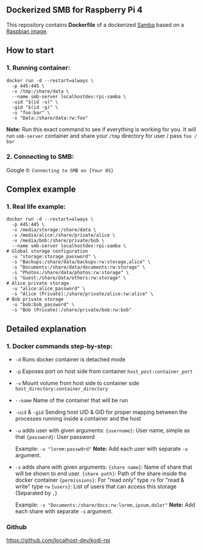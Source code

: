 
## Dockerized SMB for Raspberry Pi 4

This repository contains **Dockerfile** of a dockerized [Samba](https://wikipedia.org/wiki/Samba_(software)) based on a [Raspbian image](https://hub.docker.com/r/balenalib/rpi-raspbian/).

## How to start

### 1. Running container:
```
docker run -d --restart=always \
  -p 445:445 \
  -v /tmp:/share/data \
  --name smb-server localhostdev:rpi-samba \
  -uid "$(id -u)" \
  -gid "$(id -g)" \
  -u "foo:bar" \
  -s "Data:/share/data:rw:foo"
```
**Note:** Run this exact command to see if everything is working for you.
It will run `smb-server` container and share your `/tmp` directory for user / pass `foo / bar`

### 2. Connecting to SMB:
Google it: `Connecting to SMB on {Your OS}`

## Complex example

### 1. Real life example:

```
docker run -d --restart=always \
  -p 445:445 \
  -v /media/storage:/share/data \
  -v /media/alice:/share/private/alice \
  -v /media/bob:/share/private/bob \
  --name smb-server localhostdev:rpi-samba \
# Global storage configuration
  -u "storage:storage_password" \
  -s "Backups:/share/data/backups:rw:storage,alice" \
  -s "Documents:/share/data/documents:rw:storage" \
  -s "Photos:/share/data/photos:rw:storage" \
  -s "Guest:/share/data/others:rw:storage" \
# Alice private storage
  -u "alice:alice_password" \
  -s "Alice (Private):/share/private/alice:rw:alice" \
# Bob private storage
  -u "bob:bob_password" \
  -s "Bob (Private):/share/private/bob:rw:bob"
```

## Detailed explanation

### 1. Docker commands step-by-step:

* `-d` Runs docker container is detached mode

* `-p` Exposes port on host side from container `host_post:container_port`

* `-v` Mount volume from host side to container side `host_directory:container_directory`

* `--name` Name of the container that will be run

* `-uid` & `-gid` Sending host UID & GID for proper mapping between the processes running inside a container and the host

* `-u` adds user with given arguments:
	`{username}`: User name, simple as that
	`{password}`: User password

	Example: `-u "lorem:passw0rd"`
	**Note:** Add each user with separate `-u` argument.

* `-s` adds share with given arguments:
	`{share name}`: Name of share that will be shown to end user.
	`{share path}`: Path of the share inside the docker container
	`{permissions}`: For "read only" type `ro` for "read & write" type `rw`
	`{users}`: List of users that can access this storage (Separated by `,`)

	Example: `-s "Documents:/share/docs:rw:lorem,ipsum,dolor"`
	**Note:** Add each share with separate `-s` argument.

### Github

https://github.com/localhost-dev/kodi-rpi
